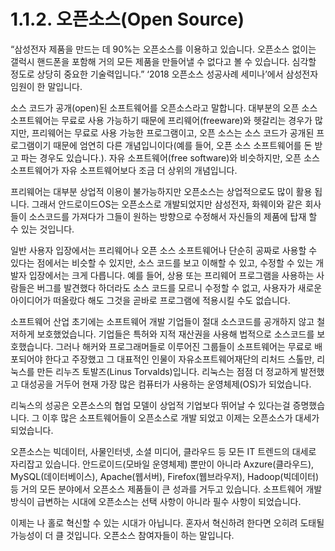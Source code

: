 # 1.1.2. 	오픈소스\(Open Source\)

  
“삼성전자 제품을 만드는 데 90%는 오픈소스를 이용하고 있습니다. 오픈소스 없이는 갤럭시 핸드폰을 포함해 거의 모든 제품을 만들어낼 수 없다고 볼 수 있습니다. 심각할 정도로 상당히 중요한 기술력입니다.” ‘2018 오픈소스 성공사례 세미나’에서 삼성전자 임원이 한 말입니다.

소스 코드가 공개\(open\)된 소프트웨어를 오픈소스라고 말합니다. 대부분의 오픈 소스 소프트웨어는 무료로 사용 가능하기 때문에 프리웨어\(freeware\)와 헷갈리는 경우가 많지만, 프리웨어는 무료로 사용 가능한 프로그램이고, 오픈 소스는 소스 코드가 공개된 프로그램이기 때문에 엄연히 다른 개념입니이다\(예를 들어, 오픈 소스 소프트웨어를 돈 받고 파는 경우도 있습니다.\). 자유 소프트웨어\(free software\)와 비슷하지만, 오픈 소스 소프트웨어가 자유 소프트웨어보다 조금 더 상위의 개념입니다.

프리웨어는 대부분 상업적 이용이 불가능하지만 오픈소스는 상업적으로도 많이 활용 됩니다. 그래서 안드로이드OS는 오픈소스로 개발되었지만 삼성전자, 화웨이와 같은 회사들이 소스코드를 가져다가 그들이 원하는 방향으로 수정해서 자신들의 제품에 탑재 할 수 있는 것입니다.

일반 사용자 입장에서는 프리웨어나 오픈 소스 소프트웨어나 단순히 공짜로 사용할 수 있다는 점에서는 비슷할 수 있지만, 소스 코드를 보고 이해할 수 있고, 수정할 수 있는 개발자 입장에서는 크게 다릅니다. 예를 들어, 상용 또는 프리웨어 프로그램을 사용하는 사람들은 버그를 발견했다 하더라도 소스 코드를 모르니 수정할 수 없고, 사용자가 새로운 아이디어가 떠올랐다 해도 그것을 곧바로 프로그램에 적용시킬 수도 없습니다.

소프트웨어 산업 초기에는 소프트웨어 개발 기업들이 절대 소스코드를 공개하지 않고 철저하게 보호했었습니다. 기업들은 특허와 지적 재산권을 사용해 법적으로 소스코드를 보호했습니다. 그러나 해커와 프로그래머들로 이루어진 그룹들이 소프트웨어는 무료로 배포되어야 한다고 주장했고 그 대표적인 인물이 자유소프트웨어재단의 리처드 스톨만, 리눅스를 만든 리누즈 토발즈\(Linus Torvalds\)입니다. 리눅스는 점점 더 정교하게 발전했고 대성공을 거두어 현재 가장 많은 컴퓨터가 사용하는 운영체제\(OS\)가 되었습니다.

리눅스의 성공은 오픈소스의 협업 모델이 상업적 기업보다 뛰어날 수 있다는걸 증명했습니다. 그 이후 많은 소프트웨어들이 오픈소스로 개발 되었고 이제는 오픈소스가 대세가 되었습니다.

오픈소스는 빅데이터, 사물인터넷, 소셜 미디어, 클라우드 등 모든 IT 트렌드의 대세로 자리잡고 있습니다. 안드로이드\(모바일 운영체제\) 뿐만이 아니라 Axzure\(클라우드\), MySQL\(데이터베이스\), Apache\(웹서버\), Firefox\(웹브라우저\), Hadoop\(빅데이터\)등 거의 모든 분야에서 오픈소스 제품들이 큰 성과를 거두고 있습니다. 소프트웨어 개발방식이 급변하는 시대에 오픈소스는 선택 사항이 아니라 필수 사항이 되었습니다. 

이제는 나 홀로 혁신할 수 있는 시대가 아닙니다.  혼자서 혁신하려 한다면 오히려 도태될 가능성이 더 클 것입니다. 오픈소스 참여자들이 하는 말입니다.

